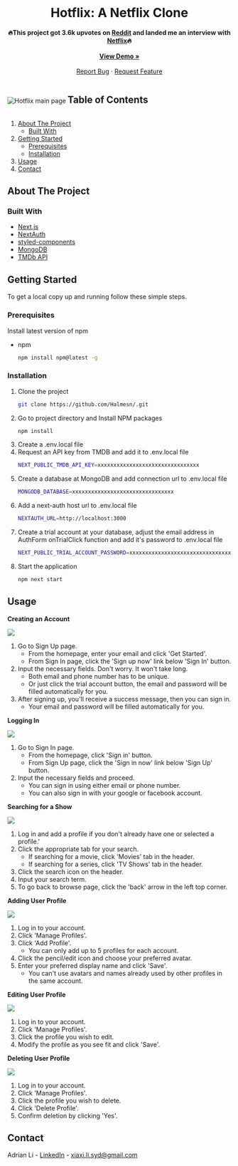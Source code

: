 <br />
<p align="center">
  <h1 align="center">Hotflix: A Netflix Clone</h1>
  <p align="center">
    <strong>🔥This project got 3.6k upvotes on <a href="https://www.reddit.com/r/learnprogramming/comments/nj6ccv">Reddit</a> and landed me an interview with <a href="https://www.reddit.com/r/webdev/comments/o7gg1p">Netflix</a>🔥</strong>
     <br /><br />
    <a href="https://hotflix-clone.vercel.app/"><strong>View Demo »</strong></a>
    <br /><br />
    <a href="https://github.com/Halmesn/Hotflix/issues">Report Bug</a>
    ·
    <a href="https://github.com/Halmesn/Hotflix/issues">Request Feature</a>
  </p>
</p>

<img src="https://github.com/Halmesn/Hotflix/blob/main/public/images/readme/hotflix.gif" alt="Hotflix main page">

<h2 style="display: inline-block">Table of Contents</h2>
<ol>
  <li>
    <a href="#about-the-project">About The Project</a>
    <ul>
      <li><a href="#built-with">Built With</a></li>
    </ul>
  </li>
  <li>
    <a href="#getting-started">Getting Started</a>
    <ul>
      <li><a href="#prerequisites">Prerequisites</a></li>
      <li><a href="#installation">Installation</a></li>
    </ul>
  </li>
  <li><a href="#usage">Usage</a></li>
  <li><a href="#contact">Contact</a></li>
</ol>

## About The Project

### Built With

- [Next.js](https://nextjs.org/)
- [NextAuth](https://next-auth.js.org/)
- [styled-components](https://styled-components.com/)
- [MongoDB](https://www.mongodb.com/)
- [TMDb API](https://www.themoviedb.org/)

## Getting Started

To get a local copy up and running follow these simple steps.

### Prerequisites

Install latest version of npm

- npm
  ```sh
  npm install npm@latest -g
  ```

### Installation

1. Clone the project
   ```sh
   git clone https://github.com/Halmesn/.git
   ```
2. Go to project directory and Install NPM packages
   ```sh
   npm install
   ```
3. Create a .env.local file
4. Request an API key from TMDB and add it to .env.local file
   ```sh
   NEXT_PUBLIC_TMDB_API_KEY=xxxxxxxxxxxxxxxxxxxxxxxxxxxxxxxx
   ```
5. Create a database at MongoDB and add connection url to .env.local file
   ```sh
   MONGODB_DATABASE=xxxxxxxxxxxxxxxxxxxxxxxxxxxxxxxx
   ```
6. Add a next-auth host url to .env.local file
   ```sh
   NEXTAUTH_URL=http://localhost:3000
   ```
7. Create a trial account at your database, adjust the email address in AuthForm onTrialClick function and add it's password to .env.local file
   ```sh
   NEXT_PUBLIC_TRIAL_ACCOUNT_PASSWORD=xxxxxxxxxxxxxxxxxxxxxxxxxxxxxxxx
   ```
8. Start the application
   ```sh
   npm next start
   ```

## Usage

**Creating an Account**

![](https://github.com/Halmesn/Hotflix/blob/main/public/images/readme/signup.gif)

1. Go to Sign Up page.
   - From the homepage, enter your email and click 'Get Started'.
   - From Sign In page, click the 'Sign up now' link below 'Sign In' button.
2. Input the necessary fields. Don't worry. It won't take long.
   - Both email and phone number has to be unique.
   - Or just click the trial account button, the email and password will be filled automatically for you.
3. After signing up, you'll receive a success message, then you can sign in.
   - Your email and password will be filled automatically for you.

**Logging In**

![](https://github.com/Halmesn/Hotflix/blob/main/public/images/readme/signin.gif)

1. Go to Sign In page.
   - From the homepage, click 'Sign in' button.
   - From Sign Up page, click the 'Sign in now' link below 'Sign Up' button.
2. Input the necessary fields and proceed.
   - You can sign in using either email or phone number.
   - You can also sign in with your google or facebook account.

**Searching for a Show**

![](https://github.com/Halmesn/Hotflix/blob/main/public/images/readme/search.gif)

1. Log in and add a profile if you don't already have one or selected a profile.'
2. Click the appropriate tab for your search.
   - If searching for a movie, click 'Movies' tab in the header.
   - If searching for a series, click 'TV Shows' tab in the header.
3. Click the search icon on the header.
4. Input your search term.
5. To go back to browse page, click the 'back' arrow in the left top corner.

**Adding User Profile**

![](https://github.com/Halmesn/Hotflix/blob/main/public/images/readme/add_profile.gif)

1. Log in to your account.
2. Click 'Manage Profiles'.
3. Click 'Add Profile'.
   - You can only add up to 5 profiles for each account.
4. Click the pencil/edit icon and choose your preferred avatar.
5. Enter your preferred display name and click 'Save'.
   - You can't use avatars and names already used by other profiles in the same account.

**Editing User Profile**

![](https://github.com/Halmesn/Hotflix/blob/main/public/images/readme/edit_profile.gif)

1. Log in to your account.
2. Click 'Manage Profiles'.
3. Click the profile you wish to edit.
4. Modify the profile as you see fit and click 'Save'.

**Deleting User Profile**

![](https://github.com/Halmesn/Hotflix/blob/main/public/images/readme/delete_profile.gif)

1. Log in to your account.
2. Click 'Manage Profiles'.
3. Click the profile you wish to delete.
4. Click 'Delete Profile'.
5. Confirm deletion by clicking 'Yes'.

## Contact

Adrian Li - [LinkedIn](https://www.linkedin.com/in/adrian-li-332395208/) - xiaxi.li.syd@gmail.com

